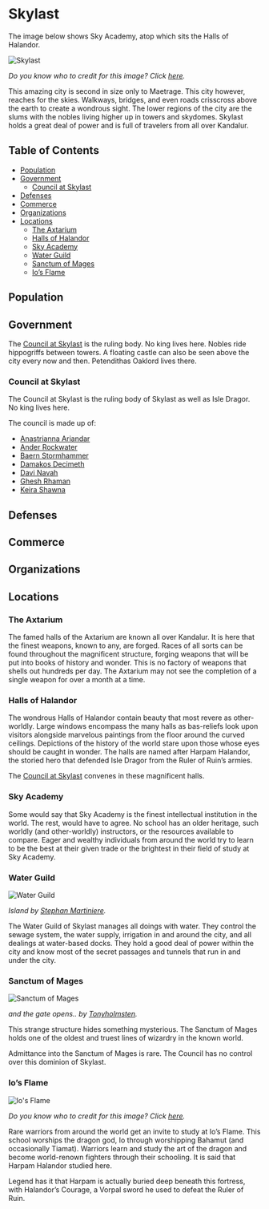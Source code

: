 # Skylast <!-- omit in toc -->

The image below shows Sky Academy, atop which sits the Halls of Halandor.

![Skylast](https://wallpapercave.com/wp/GxaBham.jpg)

*Do you know who to credit for this image? Click [here](https://airtable.com/shr3qtfCwGUUMYQqI).*

This amazing city is second in size only to Maetrage. This city however, reaches for the skies. Walkways, bridges, and even roads crisscross above the earth to create a wondrous sight. The lower regions of the city are the slums with the nobles living higher up in towers and skydomes. Skylast holds a great deal of power and is full of travelers from all over Kandalur.

## Table of Contents <!-- omit in toc -->

- [Population](#Population)
- [Government](#Government)
  - [Council at Skylast](#Council-at-Skylast)
- [Defenses](#Defenses)
- [Commerce](#Commerce)
- [Organizations](#Organizations)
- [Locations](#Locations)
  - [The Axtarium](#The-Axtarium)
  - [Halls of Halandor](#Halls-of-Halandor)
  - [Sky Academy](#Sky-Academy)
  - [Water Guild](#Water-Guild)
  - [Sanctum of Mages](#Sanctum-of-Mages)
  - [Io’s Flame](#Ios-Flame)

## Population

## Government

The [Council at Skylast](#Council-at-Skylast) is the ruling body. No king lives here. Nobles ride hippogriffs between towers. A floating castle can also be seen above the city every now and then. Petendithas Oaklord lives there.

### Council at Skylast

The Council at Skylast is the ruling body of Skylast as well as Isle Dragor. No king lives here.

The council is made up of:

- [Anastrianna Ariandar](./Characters/AnastriannaAriandar.md)
- [Ander Rockwater](./Characters/AnderRockwater.md)
- [Baern Stormhammer](./Characters/BaernStormhammer.md)
- [Damakos Decimeth](./Characters/DamakosDecimeth.md)
- [Davi Navah](./Characters/DaviNavah.md)
- [Ghesh Rhaman](./Characters/GheshRhaman.md)
- [Keira Shawna](./Characters/KeiraShawna.md)

## Defenses

## Commerce

## Organizations

## Locations

### The Axtarium

The famed halls of the Axtarium are known all over Kandalur. It is here that the finest weapons, known to any, are forged. Races of all sorts can be found throughout the magnificent structure, forging weapons that will be put into books of history and wonder. This is no factory of weapons that shells out hundreds per day. The Axtarium may not see the completion of a single weapon for over a month at a time.

### Halls of Halandor

The wondrous Halls of Halandor contain beauty that most revere as other-worldly. Large windows encompass the many halls as bas-reliefs look upon visitors alongside marvelous paintings from the floor around the curved ceilings. Depictions of the history of the world stare upon those whose eyes should be caught in wonder. The halls are named after Harpam Halandor, the storied hero that defended Isle Dragor from the Ruler of Ruin’s armies.

The [Council at Skylast](#Council-at-Skylast) convenes in these magnificent halls.

### Sky Academy

Some would say that Sky Academy is the finest intellectual institution in the world. The rest, would have to agree. No school has an older heritage, such worldly (and other-worldly) instructors, or the resources available to compare. Eager and wealthy individuals from around the world try to learn to be the best at their given trade or the brightest in their field of study at Sky Academy.

### Water Guild

![Water Guild](https://static1.squarespace.com/static/5667640905f8e29a3f838b2d/57049607f8baf33849cd1c65/57049611cf80a178dae6c53e/1516832846904/Island.jpg?format=1500w)

*Island by [Stephan Martiniere](https://www.martiniere.com).*

The Water Guild of Skylast manages all doings with water. They control the sewage system, the water supply, irrigation in and around the city, and all dealings at water-based docks. They hold a good deal of power within the city and know most of the secret passages and tunnels that run in and under the city.

### Sanctum of Mages

![Sanctum of Mages](https://images-wixmp-ed30a86b8c4ca887773594c2.wixmp.com/f/e1db507d-195c-4dbe-8447-555f5eb5ed33/d27uz44-ff7a3583-5769-441b-8721-664a390cb2f0.jpg?token=eyJ0eXAiOiJKV1QiLCJhbGciOiJIUzI1NiJ9.eyJzdWIiOiJ1cm46YXBwOjdlMGQxODg5ODIyNjQzNzNhNWYwZDQxNWVhMGQyNmUwIiwiaXNzIjoidXJuOmFwcDo3ZTBkMTg4OTgyMjY0MzczYTVmMGQ0MTVlYTBkMjZlMCIsIm9iaiI6W1t7InBhdGgiOiJcL2ZcL2UxZGI1MDdkLTE5NWMtNGRiZS04NDQ3LTU1NWY1ZWI1ZWQzM1wvZDI3dXo0NC1mZjdhMzU4My01NzY5LTQ0MWItODcyMS02NjRhMzkwY2IyZjAuanBnIn1dXSwiYXVkIjpbInVybjpzZXJ2aWNlOmZpbGUuZG93bmxvYWQiXX0.yjgnd7TE6btencWcqLQyFKrVKZSt20KhEiQ04YJeNac)

*and the gate opens.. by [Tonyholmsten](https://www.deviantart.com/tonyholmsten).*

This strange structure hides something mysterious. The Sanctum of Mages holds one of the oldest and truest lines of wizardry in the known world.

Admittance into the Sanctum of Mages is rare. The Council has no control over this dominion of Skylast.

### Io’s Flame

![Io's Flame](https://c.wallhere.com/photos/b2/03/prince_of_persia_castle_bridge_flags-1096100.jpg!d)

*Do you know who to credit for this image? Click [here](https://airtable.com/shr3qtfCwGUUMYQqI).*

Rare warriors from around the world get an invite to study at Io’s Flame. This school worships the dragon god, Io through worshipping Bahamut (and occasionally Tiamat). Warriors learn and study the art of the dragon and become world-renown fighters through their schooling. It is said that Harpam Halandor studied here.

Legend has it that Harpam is actually buried deep beneath this fortress, with Halandor’s Courage, a Vorpal sword he used to defeat the Ruler of Ruin.
